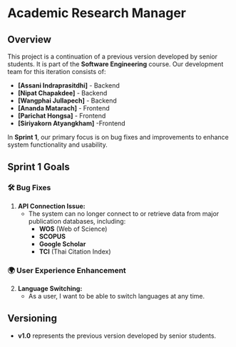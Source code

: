 # Academic Research Manager

## Overview
This project is a continuation of a previous version developed by senior students. It is part of the **Software Engineering** course. Our development team for this iteration consists of:

- **[Assani Indraprasitdhi]** - Backend
- **[Nipat Chapakdee]** - Backend
- **[Wangphai Jullapech]** - Backend
- **[Ananda Matarach]** - Frontend
- **[Parichat Hongsa]** - Frontend
- **[Siriyakorn Atyangkham]** -Frontend

In **Sprint 1**, our primary focus is on bug fixes and improvements to enhance system functionality and usability.

## Sprint 1 Goals
### 🛠 Bug Fixes
1. **API Connection Issue:**
   - The system can no longer connect to or retrieve data from major publication databases, including:
     - **WOS** (Web of Science)
     - **SCOPUS**
     - **Google Scholar**
     - **TCI** (Thai Citation Index)

### 🌍 User Experience Enhancement
2. **Language Switching:**
   - As a user, I want to be able to switch languages at any time.

## Versioning
- **v1.0** represents the previous version developed by senior students.
